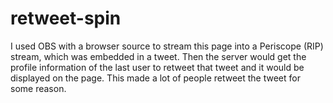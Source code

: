 # retweet-spin
I used OBS with a browser source to stream this page into a Periscope (RIP) stream, which was embedded in a tweet. Then the server would get the profile information of the last user to retweet that tweet and it would be displayed on the page. This made a lot of people retweet the tweet for some reason.
